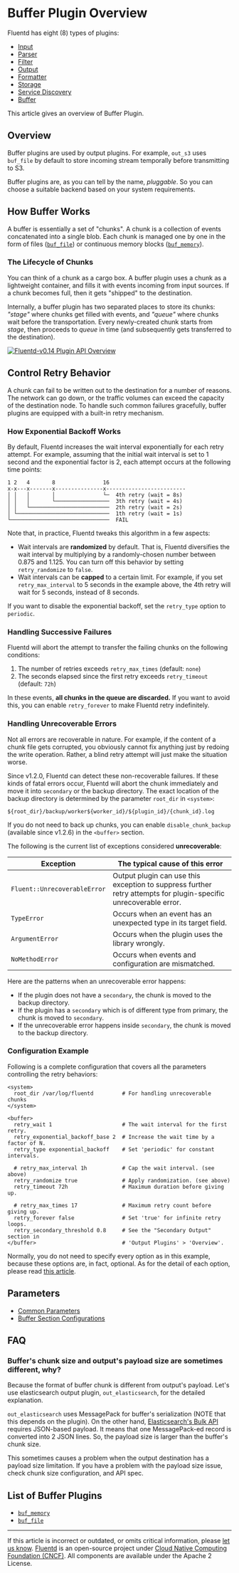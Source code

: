 # Buffer Plugin Overview

Fluentd has eight (8) types of plugins:

-   [Input](/plugins/input/README.md)
-   [Parser](/plugins/parser/README.md)
-   [Filter](/plugins/filter/README.md)
-   [Output](/plugins/output/README.md)
-   [Formatter](/plugins/formatter/README.md)
-   [Storage](/plugins/storage/README.md)
-   [Service Discovery](/plugins/service_discovery/README.md)
-   [Buffer](/plugins/buffer/README.md)

This article gives an overview of Buffer Plugin.


## Overview

Buffer plugins are used by output plugins. For example, `out_s3` uses
`buf_file` by default to store incoming stream temporally before
transmitting to S3.

Buffer plugins are, as you can tell by the name, *pluggable*. So you can
choose a suitable backend based on your system requirements.


## How Buffer Works

A buffer is essentially a set of "chunks". A chunk is a collection of events
concatenated into a single blob. Each chunk is managed one by one in the form of
files ([`buf_file`](/plugins/buffer/file.md)) or continuous memory blocks
([`buf_memory`](/plugins/buffer/memory.md)).


### The Lifecycle of Chunks

You can think of a chunk as a cargo box. A buffer plugin uses a chunk as
a lightweight container, and fills it with events incoming from input
sources. If a chunk becomes full, then it gets "shipped" to the
destination.

Internally, a buffer plugin has two separated places to store its
chunks: *"stage"* where chunks get filled with events, and *"queue"*
where chunks wait before the transportation. Every newly-created chunk
starts from *stage*, then proceeds to *queue* in time (and subsequently
gets transferred to the destination).

[![Fluentd-v0.14 Plugin API Overview](/images/fluentd-v0.14-plugin-api-overview.png)](/images/fluentd-v0.14-plugin-api-overview.png)


## Control Retry Behavior

A chunk can fail to be written out to the destination for a number of
reasons. The network can go down, or the traffic volumes can exceed the
capacity of the destination node. To handle such common failures
gracefully, buffer plugins are equipped with a built-in retry mechanism.


### How Exponential Backoff Works

By default, Fluentd increases the wait interval exponentially for each
retry attempt. For example, assuming that the initial wait interval is
set to 1 second and the exponential factor is 2, each attempt occurs at
the following time points:

```
1 2   4       8               16
x-x---x-------x---------------x-------------------------
│ │   │       │               └─  4th retry (wait = 8s)
│ │   │       └─────────────────  3th retry (wait = 4s)
│ │   └─────────────────────────  2th retry (wait = 2s)
│ └─────────────────────────────  1th retry (wait = 1s)
└───────────────────────────────  FAIL
```

Note that, in practice, Fluentd tweaks this algorithm in a few aspects:

-   Wait intervals are **randomized** by default. That is, Fluentd
    diversifies the wait interval by multiplying by a randomly-chosen
    number between 0.875 and 1.125. You can turn off this behavior by
    setting `retry_randomize` to `false`.
-   Wait intervals can be **capped** to a certain limit. For example,
    if you set `retry_max_interval` to 5 seconds in the example above,
    the 4th retry will wait for 5 seconds, instead of 8 seconds.

If you want to disable the exponential backoff, set the `retry_type`
option to `periodic`.


### Handling Successive Failures

Fluentd will abort the attempt to transfer the failing chunks on the
following conditions:

1.  The number of retries exceeds `retry_max_times` (default: `none`)
2.  The seconds elapsed since the first retry exceeds `retry_timeout`
    (default: `72h`)

In these events, **all chunks in the queue are discarded.** If you want
to avoid this, you can enable `retry_forever` to make Fluentd retry
indefinitely.


### Handling Unrecoverable Errors

Not all errors are recoverable in nature. For example, if the content of
a chunk file gets corrupted, you obviously cannot fix anything just by
redoing the write operation. Rather, a blind retry attempt will just
make the situation worse.

Since v1.2.0, Fluentd can detect these non-recoverable failures. If
these kinds of fatal errors occur, Fluentd will abort the chunk
immediately and move it into `secondary` or the backup directory. The
exact location of the backup directory is determined by the parameter
`root_dir` in `<system>`:

```
${root_dir}/backup/worker${worker_id}/${plugin_id}/{chunk_id}.log
```

If you do not need to back up chunks, you can enable
`disable_chunk_backup` (available since v1.2.6) in the `<buffer>`
section.

The following is the current list of exceptions considered **unrecoverable**:

  | Exception                    | The typical cause of this error |
  | ---------------------------- | --- |
  |`Fluent::UnrecoverableError`  | Output plugin can use this exception to suppress further retry attempts for plugin-specific unrecoverable error. |
  |`TypeError`                   | Occurs when an event has an unexpected type in its target field. |
  |`ArgumentError`               | Occurs when the plugin uses the library wrongly. |
  |`NoMethodError`               | Occurs when events and configuration are mismatched. |

Here are the patterns when an unrecoverable error happens:

-   If the plugin does not have a `secondary`, the chunk is moved to the backup
    directory.
-   If the plugin has a `secondary` which is of different type from primary,
    the chunk is moved to `secondary`.
-   If the unrecoverable error happens inside `secondary`, the chunk is
    moved to the backup directory.


### Configuration Example

Following is a complete configuration that covers all the parameters controlling
the retry behaviors:

```
<system>
  root_dir /var/log/fluentd         # For handling unrecoverable chunks
</system>

<buffer>
  retry_wait 1                      # The wait interval for the first retry.
  retry_exponential_backoff_base 2  # Increase the wait time by a factor of N.
  retry_type exponential_backoff    # Set 'periodic' for constant intervals.

  # retry_max_interval 1h           # Cap the wait interval. (see above)
  retry_randomize true              # Apply randomization. (see above)
  retry_timeout 72h                 # Maximum duration before giving up.

  # retry_max_times 17              # Maximum retry count before giving up.
  retry_forever false               # Set 'true' for infinite retry loops.
  retry_secondary_threshold 0.8     # See the "Secondary Output" section in
</buffer>                           # 'Output Plugins' > 'Overview'.
```

Normally, you do not need to specify every option as in this example,
because these options are, in fact, optional. As for the detail of each
option, please read [this article](/configuration/buffer-section.md/#retries-parameters).


## Parameters

-   [Common Parameters](/configuration/plugin-common-parameters.md)
-   [Buffer Section Configurations](/configuration/buffer-section.md)


## FAQ


### Buffer's chunk size and output's payload size are sometimes different, why?

Because the format of buffer chunk is different from output's payload.
Let's use elasticsearch output plugin, `out_elasticsearch`, for the
detailed explanation.

`out_elasticsearch` uses MessagePack for buffer's serialization (NOTE
that this depends on the plugin). On the other hand, [Elasticsearch's Bulk API](https://www.elastic.co/guide/en/elasticsearch/reference/current/docs-bulk.html)
requires JSON-based payload. It means that one MessagePack-ed record is
converted into 2 JSON lines. So, the payload size is larger than the buffer's
chunk size.

This sometimes causes a problem when the output destination has a
payload size limitation. If you have a problem with the payload size issue,
check chunk size configuration, and API spec.


## List of Buffer Plugins

-   [`buf_memory`](/plugins/buffer/memory.md)
-   [`buf_file`](/plugins/buffer/file.md)


------------------------------------------------------------------------

If this article is incorrect or outdated, or omits critical information, please
[let us know](https://github.com/fluent/fluentd-docs-gitbook/issues?state=open).
[Fluentd](http://www.fluentd.org/) is an open-source project under [Cloud Native
Computing Foundation (CNCF)](https://cncf.io/). All components are available
under the Apache 2 License.
